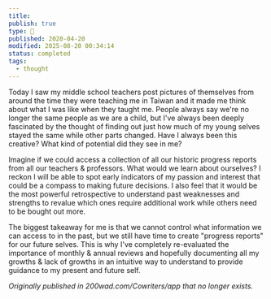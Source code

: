 ```yaml
---
title:
publish: true
type: 🌳
published: 2020-04-20
modified: 2025-08-20 00:34:14
status: completed
tags:
  - thought
---
```

Today I saw my middle school teachers post pictures of themselves from around the time they were teaching me in Taiwan and it made me think about what I was like when they taught me. People always say we're no longer the same people as we are a child, but I've always been deeply fascinated by the thought of finding out just how much of my young selves stayed the same while other parts changed. Have I always been this creative? What kind of potential did they see in me?

Imagine if we could access a collection of all our historic progress reports from all our teachers & professors. What would we learn about ourselves? I reckon I will be able to spot early indicators of my passion and interest that could be a compass to making future decisions. I also feel that it would be the most powerful retrospective to understand past weaknesses and strengths to revalue which ones require additional work while others need to be bought out more.

The biggest takeaway for me is that we cannot control what information we can access to in the past, but we still have time to create "progress reports" for our future selves. This is why I've completely re-evaluated the importance of monthly & annual reviews and hopefully documenting all my growths & lack of growths in an intuitive way to understand to provide guidance to my present and future self.

*Originally published in 200wad.com/Cowriters/app that no longer exists.*
